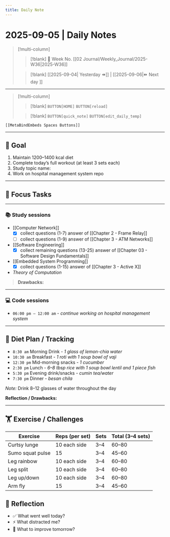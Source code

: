 ```yaml
---
title: Daily Note
---
```


# 2025-09-05 | Daily Notes

> [!multi-column]
> 
>> [!blank]
>> 📅 Week No. [[02 Journal/Weekly_Journal/2025-W36|2025-W36]]
>
>> [!blank]
>> [[2025-09-04| Yesterday ⏪]] |  [[2025-09-06|⏩ Next day ]]

---

> [!multi-column]
>
>> [!blank]
>> `BUTTON[HOME]` 
>> `BUTTON[reload]`
>
>> [!blank]
>> `BUTTON[quick_note]` 
>> `BUTTON[edit_daily_temp]` 
 
 ```meta-bind-embed
 [[MetaBindEmbeds Spaces Buttons]]
 ```
 
---

## 🎯 Goal

1. Maintain 1200–1400 kcal diet  
2. Complete today’s full workout (at least 3 sets each)  
3. Study topic name:  
4. Work on hospital management system repo  

---

## 🎯 Focus Tasks

---

### 📚 Study sessions

- [[Computer Network]] 
	- [x] collect questions (1-7) answer of [[Chapter 2 - Frame Relay]]
	- [ ] collect questions (1-9) answer of [[Chapter 3 - ATM Networks]]
- [[Software Engineering]] 
	- [x] collect remaining questions (13-25) answer of [[Chapter 03 - Software Design Fundamentals]]
- [[Embedded System Programming]] 
	- [x] collect questions (1-15) answer of [[Chapter 3 - Active X]] 
- _Theory of Computation_ 

> **Drawbacks:**

---

### 💻 Code sessions

- `06:00 pm – 12:00 am` - _continue working on hospital management system_

---

## 🌅 Diet Plan / Tracking

- `8:30 am` Morning Drink - _1 glass of lemon-chia water_  
- `10:30 am` Breakfast - _1 roti with 1 soup bowl of vaji_  
- `12:30 pm` Mid-morning snacks - _1 cucumber_  
- `2:30 pm` Lunch - _6–8 tbsp rice with 1 soup bowl lentil and 1 piece fish_  
- `5:30 pm` Evening drink/snacks - _cumin tea/water_  
- `7:30 pm` Dinner - _besan chila_  

_Note:_ Drink 8–12 glasses of water throughout the day  

**Reflection / Drawbacks:**  

---

## 🏋️ Exercise / Challenges

| Exercise         | Reps (per set) | Sets | Total (3–4 sets) |
|------------------|----------------|------|------------------|
| Curtsy lunge     | 10 each side   | 3–4  | 60–80            |
| Sumo squat pulse | 15             | 3–4  | 45–60            |
| Leg rainbow      | 10 each side   | 3–4  | 60–80            |
| Leg split        | 10 each side   | 3–4  | 60–80            |
| Leg up/down      | 10 each side   | 3–4  | 60–80            |
| Arm fly          | 15             | 3–4  | 45–60            |

## 📓 Reflection

- ✅ What went well today?  
- ⚡ What distracted me?  
- 🎯 What to improve tomorrow?  
